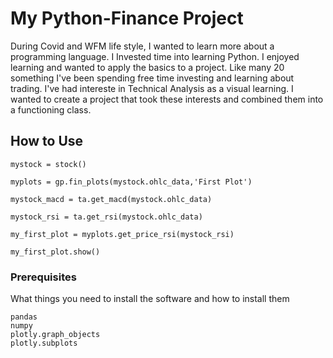 # My Python-Finance Project

During Covid and WFM life style, I wanted to learn more about a programming language. I Invested time into learning Python. I enjoyed learning and wanted to apply the basics to a project. Like many 20 something I've been spending free time investing and learning about trading. I've had intereste in Technical Analysis as a visual learning. I wanted to create a project that took these interests and combined them into a functioning class.

## How to Use
```
mystock = stock()
```
```
myplots = gp.fin_plots(mystock.ohlc_data,'First Plot')
```
```
mystock_macd = ta.get_macd(mystock.ohlc_data)
```
```
mystock_rsi = ta.get_rsi(mystock.ohlc_data)
```
```
my_first_plot = myplots.get_price_rsi(mystock_rsi)
```
```
my_first_plot.show()
```
### Prerequisites

What things you need to install the software and how to install them

```
pandas 
numpy 
plotly.graph_objects
plotly.subplots 
```



